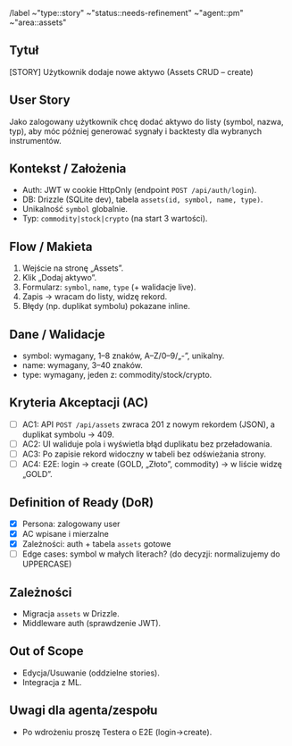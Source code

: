 /label ~"type::story" ~"status::needs-refinement" ~"agent::pm" ~"area::assets"

## Tytuł
[STORY] Użytkownik dodaje nowe aktywo (Assets CRUD – create)

## User Story
Jako zalogowany użytkownik chcę dodać aktywo do listy (symbol, nazwa, typ),
aby móc później generować sygnały i backtesty dla wybranych instrumentów.

## Kontekst / Założenia
- Auth: JWT w cookie HttpOnly (endpoint `POST /api/auth/login`).
- DB: Drizzle (SQLite dev), tabela `assets(id, symbol, name, type)`.
- Unikalność `symbol` globalnie.
- Typ: `commodity|stock|crypto` (na start 3 wartości).

## Flow / Makieta
1) Wejście na stronę „Assets”.
2) Klik „Dodaj aktywo”.
3) Formularz: `symbol`, `name`, `type` (+ walidacje live).
4) Zapis → wracam do listy, widzę rekord.
5) Błędy (np. duplikat symbolu) pokazane inline.

## Dane / Walidacje
- symbol: wymagany, 1–8 znaków, A–Z/0–9/„-”, unikalny.
- name: wymagany, 3–40 znaków.
- type: wymagany, jeden z: commodity/stock/crypto.

## Kryteria Akceptacji (AC)
- [ ] AC1: API `POST /api/assets` zwraca 201 z nowym rekordem (JSON), a duplikat symbolu → 409.
- [ ] AC2: UI waliduje pola i wyświetla błąd duplikatu bez przeładowania.
- [ ] AC3: Po zapisie rekord widoczny w tabeli bez odświeżania strony.
- [ ] AC4: E2E: login → create (GOLD, „Złoto”, commodity) → w liście widzę „GOLD”.

## Definition of Ready (DoR)
- [x] Persona: zalogowany user
- [x] AC wpisane i mierzalne
- [x] Zależności: auth + tabela `assets` gotowe
- [ ] Edge cases: symbol w małych literach? (do decyzji: normalizujemy do UPPERCASE)

## Zależności
- Migracja `assets` w Drizzle.
- Middleware auth (sprawdzenie JWT).

## Out of Scope
- Edycja/Usuwanie (oddzielne stories).
- Integracja z ML.

## Uwagi dla agenta/zespołu
- Po wdrożeniu proszę Testera o E2E (login→create).
